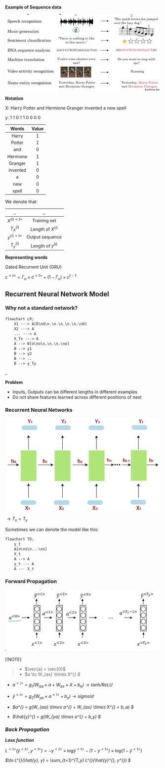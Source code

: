 **Example of Sequence data**

![](img/1.png)

**Notation**

X: Harry Potter and Hermione Granger invented a new spell

y: 1 1 0 1 1 0 0 0 0

|Words|Value|
|:-:|:-:|
|Harry|1|
|Potter|1|
|and|0|
|Hermione|1|
|Granger|1|
|invented|0|
|a|0|
|new|0|
|spell|0

We denote that:

|..|..|
|:-:|:-:|
|$X^{(i)<t>}$|Training set|
|$T_X^{(i)}$|Length of $X^{(i)}$|
|$y^{(i)<t>}$|Output sequence|
|$T_y^{(i)}$|Length of $y^{(i)}$|

**Representing words**

Gated Recurrent Unit (GRU)

$c^{<t>} = \Gamma_u \times \tilde{c}^{<t>} + (1-\Gamma_u) \times c^{t-1}$

## Recurrent Neural Network Model
### Why not a standard network?

```mermaid
flowchart LR;
    X1 ---> A[O\nO\n.\n.\n.\n.\n.\nO]
    X2 ---> A
    ... ---> A
    X_Tx ---> A
    A --> B[o\no\n.\n.\n.\no]
    B --> y1
    B --> y2
    B --> ..
    B --> y_Ty
```
_

**Problem**
- Inputs, Outputs can be different lengths in different examples
- Do not share features learned across different positions of next

### Recurrent Neural Networks

![](img/2.png)

$\to T_x = T_y$

Sometimes we can denote the model like this:

```mermaid
flowchart TD;
    y_t
    A[o\no\n...\no]
    X_t
    A --> A
    y_t --- A
    A --- X_t
```

### Forward Propagation

![](img/3.png)

[!NOTE]
> - $\vec{a} = \vec{0}$
> - $a \to W_{ax} \times X^{<i>} $

- $a^{<i>} = g_1(W_{aa}\times a + W_{ax} \times X + b_a) \to tanh/ ReLU$

- $\hat{y}^{<i>} = g_2(W_{ya} \times a^{<i>} + b_y) \to sigmoid$

- $a^{<t>} = g(W_{aa} \times a^{<t-1>} + W_{ax} \times X^{<t>} + b_a) $

- $\hat{y}^{<t>} = g(W_{ya} \times a^{<t>} + b_y) $

### Back Propagation

**Loss function**

$L^{<t>}(\hat{y}^{<t>}, y^{<t>}) = -y^{<t>} \times log \hat{y}^{<t>} - (1-y^{<t>}) \times log(1-\hat{y}^{<t>})$

$\to L^{<t>}(\hat{y}, y) = \sum_{t=1}^{T_y} L^{<t>}(\hat{y}^{<t>}, y^{<t>}) $